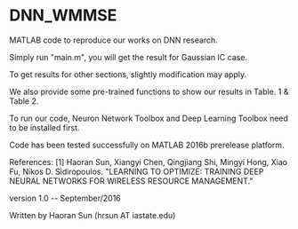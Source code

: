 # DNN_WMMSE

MATLAB code to reproduce our works on DNN research.

Simply run "main.m", you will get the result for Gaussian IC case.

To get results for other sections, slightly modification may apply.

We also provide some pre-trained functions to show our results in Table. 1 & Table 2.

To run our code, Neuron Network Toolbox and Deep Learning Toolbox need to be installed first.

Code has been tested successfully on MATLAB 2016b prerelease platform.


References:
 [1] Haoran Sun, Xiangyi Chen, Qingjiang Shi, Mingyi Hong, Xiao Fu, Nikos D. Sidiropoulos.
 "LEARNING TO OPTIMIZE: TRAINING DEEP NEURAL NETWORKS FOR WIRELESS RESOURCE MANAGEMENT."


version 1.0 -- September/2016

Written by Haoran Sun (hrsun AT iastate.edu)
